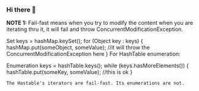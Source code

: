 ### Hi there 👋

<!--
**Rajdeep1234/Rajdeep1234** is a ✨ _special_ ✨ repository because its `README.md` (this file) appears on your GitHub profile.

Here are some ideas to get you started:

- 🔭 I’m currently working on ...leetcode
- 🌱 I’m currently learning ...system design / concurrency
- 👯 I’m looking to collaborate on ... 
- 🤔 I’m looking for help with ...
- 💬 Ask me about ...
- 📫 How to reach me: ...
- 😄 Pronouns: ...
- ⚡ Fun fact: ...
-->
**NOTE 1:**
Fail-fast means when you try to modify the content when you are iterating thru it, it will fail and throw ConcurrentModificationException.

Set keys = hashMap.keySet();
for (Object key : keys) {
    hashMap.put(someObject, someValue); //it will throw the ConcurrentModificationException here
} 
For HashTable enumeration:

 Enumeration keys = hashTable.keys();
 while (keys.hasMoreElements()) {
          hashTable.put(someKey, someValue);  //this is ok
    }
    
    The Hastable's iterators are fail-fast. Its enumerations are not. 
